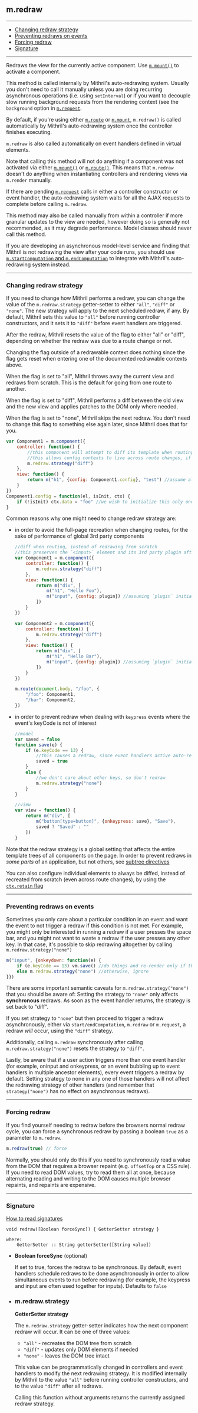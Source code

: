 ## m.redraw

---

- [Changing redraw strategy](#changing-redraw-strategy)
- [Preventing redraws on events](#preventing-redraws-on-events)
- [Forcing redraw](#forcing-redraw)
- [Signature](#signature)

---

Redraws the view for the currently active component. Use [`m.mount()`](mithril.mount.md) to activate a component.

This method is called internally by Mithril's auto-redrawing system. Usually you don't need to call it manually unless you are doing recurring asynchronous operations (i.e. using `setInterval`) or if you want to decouple slow running background requests from the rendering context (see the `background` option in [`m.request`](mithril.request.md).

By default, if you're using either [`m.route`](mithril.route.md) or [`m.mount`](mithril.mount.md), `m.redraw()` is called automatically by Mithril's auto-redrawing system once the controller finishes executing.

`m.redraw` is also called automatically on event handlers defined in virtual elements.

Note that calling this method will not do anything if a component was not activated via either [`m.mount()`](mithril.mount.md) or [`m.route()`](mithril.route.md). This means that `m.redraw` doesn't do anything when instantiating controllers and rendering views via `m.render` manually.

If there are pending [`m.request`](mithril.request.md) calls in either a controller constructor or event handler, the auto-redrawing system waits for all the AJAX requests to complete before calling `m.redraw`.

This method may also be called manually from within a controller if more granular updates to the view are needed, however doing so is generally not recommended, as it may degrade performance. Model classes should never call this method.

If you are developing an asynchronous model-level service and finding that Mithril is not redrawing the view after your code runs, you should use [`m.startComputation` and `m.endComputation`](mithril.computation.md) to integrate with Mithril's auto-redrawing system instead.

---

### Changing redraw strategy

If you need to change how Mithril performs a redraw, you can change the value of the `m.redraw.strategy` getter-setter to either `"all"`, `"diff"` or `"none"`. The new strategy will apply to the next scheduled redraw, if any. By default, Mithril sets this value to `"all"` before running controller constructors, and it sets it to `"diff"` before event handlers are triggered.

After the redraw, Mithril resets the value of the flag to either "all" or "diff", depending on whether the redraw was due to a route change or not.

Changing the flag outside of a redrawable context does nothing since the flag gets reset when entering one of the documented redrawable contexts above.

When the flag is set to "all", Mithril throws away the current view and redraws from scratch. This is the default for going from one route to another.

When the flag is set to "diff", Mithril performs a diff between the old view and the new view and applies patches to the DOM only where needed.

When the flag is set to "none", Mithril skips the next redraw. You don't need to change this flag to something else again later, since Mithril does that for you.

```javascript
var Component1 = m.component({
	controller: function() {
		//this component will attempt to diff its template when routing, as opposed to re-creating the view from scratch.
		//this allows config contexts to live across route changes, if its element does not need to be recreated by the diff
		m.redraw.strategy("diff")
	},
	view: function() {
		return m("h1", {config: Component1.config}, "test") //assume all routes display the same thing
	}
})
Component1.config = function(el, isInit, ctx) {
	if (!isInit) ctx.data = "foo" //we wish to initialize this only once, even if the route changes
}
```

Common reasons why one might need to change redraw strategy are:

-	in order to avoid the full-page recreation when changing routes, for the sake of performance of global 3rd party components

	```javascript
	//diff when routing, instead of redrawing from scratch
	//this preserves the `<input>` element and its 3rd party plugin after route changes, since the `<input>` doesn't change
	var Component1 = m.component({
		controller: function() {
			m.redraw.strategy("diff")
		},
		view: function() {
			return m("div", [
				m("h1", "Hello Foo"),
				m("input", {config: plugin}) //assuming `plugin` initializes a 3rd party library
			])
		}
	})

	var Component2 = m.component({
		controller: function() {
			m.redraw.strategy("diff")
		},
		view: function() {
			return m("div", [
				m("h1", "Hello Bar"),
				m("input", {config: plugin}) //assuming `plugin` initializes a 3rd party library
			])
		}
	})

	m.route(document.body, "/foo", {
		"/foo": Component1,
		"/bar": Component2,
	})
	```

-	in order to prevent redraw when dealing with `keypress` events where the event's keyCode is not of interest

	```javascript
	//model
	var saved = false
	function save(e) {
		if (e.keyCode == 13) {
			//this causes a redraw, since event handlers active auto-redrawing by default
			saved = true
		}
		else {
			//we don't care about other keys, so don't redraw
			m.redraw.strategy("none")
		}
	}

	//view
	var view = function() {
		return m("div", [
			m("button[type=button]", {onkeypress: save}, "Save"),
			saved ? "Saved" : ""
		])
	}
	```

Note that the redraw strategy is a global setting that affects the entire template trees of all components on the page. In order to prevent redraws in *some parts* of an application, but not others, see [subtree directives](mithril.render.md#subtree-directives)

You can also configure individual elements to always be diffed, instead of recreated from scratch (even across route changes), by using the [`ctx.retain` flag](mithril.md#persising-dom-elements-across-route-changes)

---

### Preventing redraws on events

Sometimes you only care about a particular condition in an event and want the event to not trigger a redraw if this condition is not met. 
For example, you might only be interested in running a redraw if a user presses the space bar, and you might not want to waste a redraw if the user presses any other key. In that case, it's possible to skip redrawing altogether by calling `m.redraw.strategy("none")`

```javascript
m("input", {onkeydown: function(e) {
	if (e.keyCode == 13) vm.save() //do things and re-render only if the `enter` key was pressed
	else m.redraw.strategy("none") //otherwise, ignore
}})
```

There are some important semantic caveats for `m.redraw.strategy("none")` that you should be aware of: Setting the strategy to `"none"` only affects **synchronous** redraws. As soon as the event handler returns, the strategy is set back to "diff".

If you set strategy to `"none"` but then proceed to trigger a redraw asynchronously, either via `start/endComputation`, `m.redraw` or `m.request`, a redraw *will* occur, using the `"diff"` strategy.

Additionally, calling `m.redraw` synchronously after calling `m.redraw.strategy("none")` resets the strategy to `"diff"`.

Lastly, be aware that if a user action triggers more than one event handler (for example, oninput and onkeypress, or an event bubbling up to event handlers in multiple ancestor elements), every event triggers a redraw by default. Setting strategy to none in any one of those handlers will not affect the redrawing strategy of other handlers (and remember that `strategy("none")` has no effect on asynchronous redraws).

---

### Forcing redraw

If you find yourself needing to redraw before the browsers normal redraw cycle, you can force a synchronous redraw by passing a boolean `true` as a parameter to `m.redraw`.

```javascript
m.redraw(true) // force
```

Normally, you should only do this if you need to synchronously read a value from the DOM that requires a browser repaint (e.g. `offsetTop` or a CSS rule). If you need to read DOM values, try to read them all at once, because alternating reading and writing to the DOM causes multiple browser repaints, and repaints are expensive.

---

### Signature

[How to read signatures](how-to-read-signatures.md)

```clike
void redraw([Boolean forceSync]) { GetterSetter strategy }

where:
	GetterSetter :: String getterSetter([String value])
```

-	**Boolean forceSync** (optional)
	
	If set to true, forces the redraw to be synchronous. By default, event handlers schedule redraws to be done asynchronously in order to allow simultaneous events to run before redrawing (for example, the keypress and input are often used together for inputs). Defaults to `false`

-	<a name="strategy"></a>

	### m.redraw.strategy

	**GetterSetter strategy**

	The `m.redraw.strategy` getter-setter indicates how the next component redraw will occur. It can be one of three values:

	-	`"all"` - recreates the DOM tree from scratch
	-	`"diff"` - updates only DOM elements if needed
	-	`"none"` - leaves the DOM tree intact

	This value can be programmatically changed in controllers and event handlers to modify the next redrawing strategy. It is modified internally by Mithril to the value `"all"` before running controller constructors, and to the value `"diff"` after all redraws.

	Calling this function without arguments returns the currently assigned redraw strategy.
